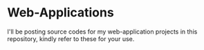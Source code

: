 # Web-Applications
I'll be posting source codes for my web-application projects in this repository, kindly refer to these for your use. 
